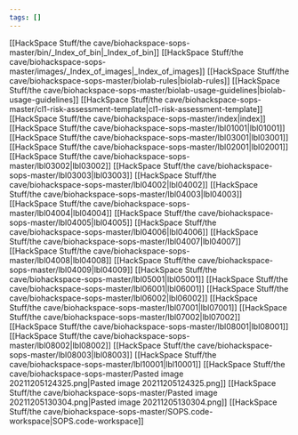 ```yaml
---
tags: []
---
```


[[HackSpace Stuff/the cave/biohackspace-sops-master/bin/_Index_of_bin|_Index_of_bin]]
[[HackSpace Stuff/the cave/biohackspace-sops-master/images/_Index_of_images|_Index_of_images]]
[[HackSpace Stuff/the cave/biohackspace-sops-master/biolab-rules|biolab-rules]]
[[HackSpace Stuff/the cave/biohackspace-sops-master/biolab-usage-guidelines|biolab-usage-guidelines]]
[[HackSpace Stuff/the cave/biohackspace-sops-master/cl1-risk-assessment-template|cl1-risk-assessment-template]]
[[HackSpace Stuff/the cave/biohackspace-sops-master/index|index]]
[[HackSpace Stuff/the cave/biohackspace-sops-master/lbl01001|lbl01001]]
[[HackSpace Stuff/the cave/biohackspace-sops-master/lbl03001|lbl03001]]
[[HackSpace Stuff/the cave/biohackspace-sops-master/lbl02001|lbl02001]]
[[HackSpace Stuff/the cave/biohackspace-sops-master/lbl03002|lbl03002]]
[[HackSpace Stuff/the cave/biohackspace-sops-master/lbl03003|lbl03003]]
[[HackSpace Stuff/the cave/biohackspace-sops-master/lbl04002|lbl04002]]
[[HackSpace Stuff/the cave/biohackspace-sops-master/lbl04003|lbl04003]]
[[HackSpace Stuff/the cave/biohackspace-sops-master/lbl04004|lbl04004]]
[[HackSpace Stuff/the cave/biohackspace-sops-master/lbl04005|lbl04005]]
[[HackSpace Stuff/the cave/biohackspace-sops-master/lbl04006|lbl04006]]
[[HackSpace Stuff/the cave/biohackspace-sops-master/lbl04007|lbl04007]]
[[HackSpace Stuff/the cave/biohackspace-sops-master/lbl04008|lbl04008]]
[[HackSpace Stuff/the cave/biohackspace-sops-master/lbl04009|lbl04009]]
[[HackSpace Stuff/the cave/biohackspace-sops-master/lbl05001|lbl05001]]
[[HackSpace Stuff/the cave/biohackspace-sops-master/lbl06001|lbl06001]]
[[HackSpace Stuff/the cave/biohackspace-sops-master/lbl06002|lbl06002]]
[[HackSpace Stuff/the cave/biohackspace-sops-master/lbl07001|lbl07001]]
[[HackSpace Stuff/the cave/biohackspace-sops-master/lbl07002|lbl07002]]
[[HackSpace Stuff/the cave/biohackspace-sops-master/lbl08001|lbl08001]]
[[HackSpace Stuff/the cave/biohackspace-sops-master/lbl08002|lbl08002]]
[[HackSpace Stuff/the cave/biohackspace-sops-master/lbl08003|lbl08003]]
[[HackSpace Stuff/the cave/biohackspace-sops-master/lbl10001|lbl10001]]
[[HackSpace Stuff/the cave/biohackspace-sops-master/Pasted image 20211205124325.png|Pasted image 20211205124325.png]]
[[HackSpace Stuff/the cave/biohackspace-sops-master/Pasted image 20211205130304.png|Pasted image 20211205130304.png]]
[[HackSpace Stuff/the cave/biohackspace-sops-master/SOPS.code-workspace|SOPS.code-workspace]]